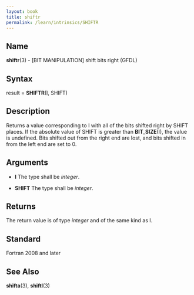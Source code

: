 ```yaml
---
layout: book
title: shiftr
permalink: /learn/intrinsics/SHIFTR
---
```

## __Name__

__shiftr__(3) - \[BIT MANIPULATION\] shift bits right
(GFDL)

## __Syntax__

result = __SHIFTR__(I, SHIFT)

## __Description__

Returns a value corresponding to I with all of the bits shifted right by
SHIFT places. If the absolute value of SHIFT is greater than
__BIT\_SIZE__(I), the value is undefined. Bits shifted out from the
right end are lost, and bits shifted in from the left end are set to 0.

## __Arguments__

  - __I__
    The type shall be _integer_.

  - __SHIFT__
    The type shall be _integer_.

## __Returns__

The return value is of type _integer_ and of the same kind as I.

## __Standard__

Fortran 2008 and later

## __See Also__

__shifta__(3), __shiftl__(3)
